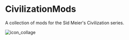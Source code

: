 # CivilizationMods

A collection of mods for the Sid Meier's Civilization series.

![icon_collage](icon_collage.png)
